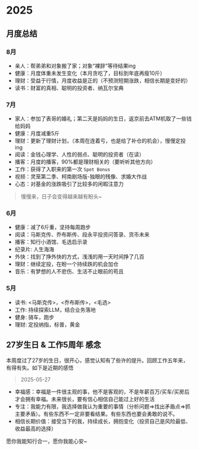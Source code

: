 # 2025

## 月度总结

### 8月

- 亲人：帮弟弟和对象搬了家；对象“裸辞”等待结果ing
- 健康：月度体重未发生变化（本月贪吃了，目标到年底再瘦10斤）
- 理财：受益于行情，月度收益是正的（不预测短期涨跌，相信长期是变好的）
- 读书：财富的真相、聪明的投资者、纳瓦尔宝典

### 7月

- 家人：参加了表哥的婚礼；第二天是妈妈的生日，返京前去ATM机取了一些钱给妈妈
- 健康：月度减重5斤
- 理财：更新了理财计划，（本周在连着亏，也是给了补仓的机会），慢慢定投ing
- 阅读：金钱心理学、人性的弱点、聪明的投资者（在读）
- 播客：月度的播客，90%都是理财相关的（要听听其他方向）
- 工作：获得了入职来的第一次 `Spot Bonus`
- 视频：灵笼第二季、柯南剧场版-独眼的残像、求婚大作战
- 心态：对基金的涨跌吸引了比较多的闲暇注意力
> 慢慢来，日子会变得越来越有盼头~ 

### 6月

- 健康：减了6斤重，坚持每周跑步
- 阅读：马斯克传、乔布斯传、段永平投资问答录、货币未来
- 播客：知行小酒馆、毛选启示录
- 纪录片: 人生海海
- 外快：找到了挣外快的方式，浅浅的用一天时间挣了几百
- 理财：继续定投，在盼一个持续跌的机会加仓
- 音乐：有梦想的人不悲伤、生活不止眼前的苟且

### 5月

- 读书: <马斯克传>，<乔布斯传>，<毛选>
- 工作: 持续探索LLM，结合业务落地
- 健身: 骑车，跑步
- 理财: 定投纳指，标普，黄金

## 27岁生日 & 工作5周年 感念 

本周度过了27岁的生日，很开心，感觉认知有了些许的提升。回顾工作五年来，有得有失。如下是近期的感悟

> 2025-05-27

- 幸福感：幸福是一件很主观的事，他不是客观的，不是年薪百万/买车/买房后才会拥有幸福。未来很长，要有信心相信自己能过上好的生活
- 专注：我能力有限，我选择做我认为重要的事情（分析问题=>找出矛盾点=>抓主要矛盾）。有些东西不一定非要看结果。有些东西也要会勇敢的说不。
- 相信长期价值：接受当下的我，持续成长，拥抱变化（投资自己是风险最低、收益最高的选择）

愿你我能知行合一，愿你我能心安~